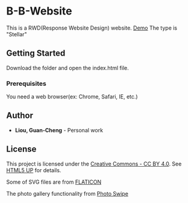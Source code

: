 # B-B-Website

This is a RWD(Response Website Design) website.
[Demo](https://tony-liou.github.io/B-B-Website/)
The type is "Stellar"


## Getting Started

Download the folder and open the index.html file.

### Prerequisites

You need a web browser(ex: Chrome, Safari, IE, etc.)

## Author

* **Liou, Guan-Cheng** - Personal work

## License

This project is licensed under the [Creative Commons - CC BY 4.0](https://creativecommons.org/licenses/by/4.0/).
See [HTML5 UP](https://html5up.net/) for details.

Some of SVG files are from [FLATICON](https://www.flaticon.com/)

The photo gallery functionality from [Photo Swipe](http://photoswipe.com/)